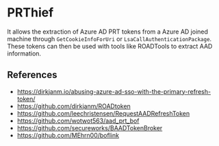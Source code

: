 # PRThief

It allows the extraction of Azure AD PRT tokens from a Azure AD joined machine through `GetCookieInfoForUri` or `LsaCallAuthenticationPackage`.
These tokens can then be used with tools like ROADTools to extract AAD information.


## References

- https://dirkjanm.io/abusing-azure-ad-sso-with-the-primary-refresh-token/
- https://github.com/dirkjanm/ROADtoken
- https://github.com/leechristensen/RequestAADRefreshToken
- https://github.com/wotwot563/aad_prt_bof
- https://github.com/secureworks/BAADTokenBroker
- https://github.com/MEhrn00/boflink
